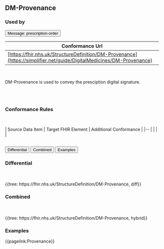 ## DM-Provenance

### Used by

<button onClick="redirect('prescription-order')">Message: prescription-order</button>

| Conformance Url |
|--
| [https://fhir.nhs.uk/StructureDefinition/DM-Provenance](https://simplifier.net/guide/DigitalMedicines/DM-Provenance) | 

<br>

DM-Provenance is used to convey the presciption digital signature.

<br>
<br>

### Conformance Rules

<br>

| Source Data Item | Target FHIR Element | Additional Conformance |
|--
| | | |



<br>

<div class="tab">
<button class="tablinks" onclick="openTab(event, 'Differential')">Differential</button>
  <button class="tablinks active" onclick="openTab(event, 'Hybrid')">Combined</button>
  <button class="tablinks" onclick="openTab(event, 'Examples')">Examples</button>
</div>
<div id="Differential" class="tabcontent">
  <h3>Differential</h3> 
  <br><br>
  {{tree: https://fhir.nhs.uk/StructureDefinition/DM-Provenance, diff}}
</div>
<div id="Hybrid" class="tabcontent" style="display:block">
  <h3>Combined </h3> 
  <br><br>
  {{tree: https://fhir.nhs.uk/StructureDefinition/DM-Provenance, hybrid}}
</div>
<div id="Examples" class="tabcontent">
  <h3>Examples</h3>
  {{pagelink:Provenance}}
</div>
